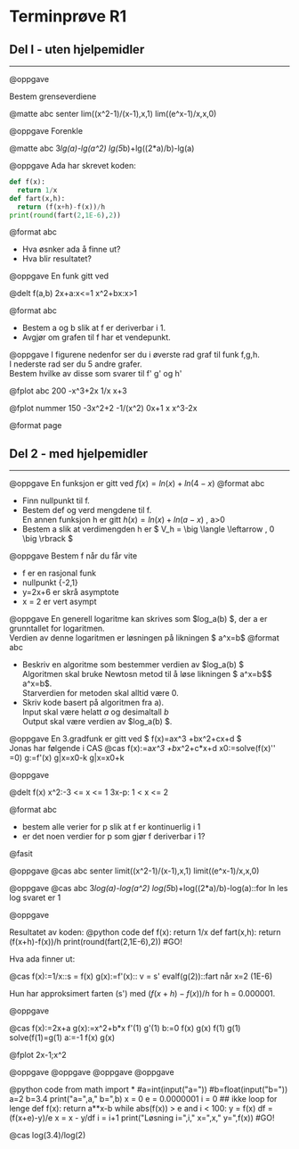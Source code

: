 # Terminprøve R1

## Del I - uten hjelpemidler
---

@oppgave

Bestem grenseverdiene

@matte abc senter
lim((x^2-1)/(x-1),x,1)
lim((e^x-1)/x,x,0)

@oppgave
Forenkle

@matte abc 
3*lg(a)-lg(a^2)
lg(5*b)+lg((2*a)/b)-lg(a)

@oppgave
Ada har skrevet koden:
```python
def f(x):
  return 1/x
def fart(x,h):
  return (f(x+h)-f(x))/h
print(round(fart(2,1E-6),2))
```

@format abc
* Hva øsnker ada å finne ut?
* Hva blir resultatet?

@oppgave
En funk gitt ved

@delt
f(a,b)
2x+a:x<=1
x^2+bx:x>1

@format abc
* Bestem a og b slik at f er deriverbar i 1.
* Avgjør om grafen til f har et vendepunkt.


@oppgave
I figurene nedenfor ser du i øverste rad graf til funk f,g,h.  
I nederste rad ser du 5 andre grafer.  
Bestem hvilke av disse som svarer til f' g' og h'

@fplot abc 200
-x^3+2x
1/x
x+3


@fplot nummer 150
-3x^2+2
-1/(x^2)
0x+1
x
x^3-2x


@format page


## Del 2 - med hjelpemidler
___

@oppgave
En funksjon er gitt ved $f(x)=ln(x)+ln(4-x)$
@format abc
* Finn nullpunkt til f.
* Bestem def og verd mengdene til f.  
En annen funksjon h er gitt $h(x)=ln(x)+ln(a-x)$ , a>0
* Bestem a slik at verdimengden h er 
$ V_h = \big \langle \leftarrow , 0 \big \rbrack  $





@oppgave
Bestem f når du får vite
* f er en rasjonal funk
* nullpunkt {-2,1}
* y=2x+6 er skrå asymptote
* x = 2 er vert asympt



@oppgave
En generell logaritme kan skrives som $log_a(b) $, der a er grunntallet for logaritmen.  
Verdien av denne logaritmen er løsningen på likningen $ a^x=b$
@format abc
* Beskriv en algoritme som bestemmer verdien av  $log_a(b) $  
Algoritmen skal bruke Newtosn metod til å løse likningen $ a^x=b$$ a^x=b$.  
Starverdien for metoden skal alltid være 0.
* Skriv kode basert på algoritmen fra a).  
Input skal være helatt $a$ og desimaltall $b$  
Output skal være verdien av $log_a(b) $.

@oppgave
En 3.gradfunk er gitt ved $ f(x)=ax^3 +bx^2+cx+d $  
Jonas har følgende i CAS
@cas
f(x):=a*x^3 +b*x^2+c*x+d
x0:=solve(f(x)'' =0)
g:=f'(x)
g|x=x0-k
g|x=x0+k

@oppgave

@delt
f(x)
x^2:-3 <= x <= 1
3x-p: 1 < x <= 2

@format abc
* bestem alle verier for p slik at f er kontinuerlig i 1
* er det noen verdier for p som gjør f deriverbar i 1?


@fasit

@oppgave
@cas abc senter
limit((x^2-1)/(x-1),x,1)
limit((e^x-1)/x,x,0)

@oppgave
@cas abc 
3*log(a)-log(a^2)
log(5*b)+log((2*a)/b)-log(a)::for ln les log svaret er 1



@oppgave

Resultatet av koden:
@python code
def f(x):
  return 1/x
def fart(x,h):
  return (f(x+h)-f(x))/h
print(round(fart(2,1E-6),2))
#GO!

Hva ada finner ut:

@cas
f(x):=1/x::s = f(x)
g(x):=f'(x):: v = s'
evalf(g(2))::fart når x=2
(1E-6)

Hun har approksimert farten (s') med $(f(x+h)-f(x))/h$
for h = 0.000001.


@oppgave

@cas
f(x):=2x+a
g(x):=x^2+b*x
f'(1)
g'(1)
b:=0
f(x)
g(x)
f(1)
g(1)
solve(f(1)=g(1)
a:=-1
f(x)
g(x)

@fplot
2x-1;x^2


@oppgave
@oppgave
@oppgave
@oppgave

@python code
from math import *
#a=int(input("a="))
#b=float(input("b="))
a=2
b=3.4
print("a=",a," b=",b)
x = 0
e = 0.0000001
i = 0    ## ikke loop for lenge
def f(x):
  return a**x-b
while abs(f(x)) > e and i < 100:
  y = f(x)
  df = (f(x+e)-y)/e
  x = x -  y/df
  i = i+1
print("Løsning i=",i," x=",x," y=",f(x))
#GO!

@cas
log(3.4)/log(2)




